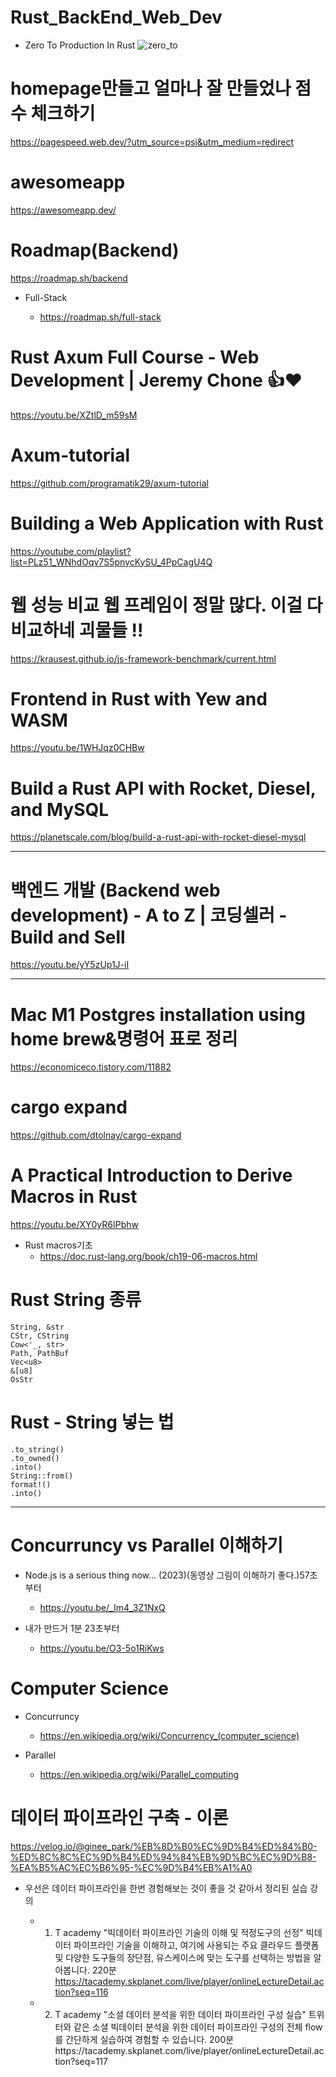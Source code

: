 # Rust_BackEnd_Web_Dev
- Zero To Production In Rust
![zero_to](https://github.com/YoungHaKim7/Cpp_Training/assets/67513038/87c0f290-b283-4fb0-bcaf-e357ad023fe2)


# homepage만들고 얼마나 잘 만들었나 점수 체크하기

https://pagespeed.web.dev/?utm_source=psi&utm_medium=redirect

# awesomeapp

https://awesomeapp.dev/

# Roadmap(Backend)

https://roadmap.sh/backend

- Full-Stack

  - https://roadmap.sh/full-stack

# Rust Axum Full Course - Web Development | Jeremy Chone 👍❤️

https://youtu.be/XZtlD_m59sM


# Axum-tutorial

https://github.com/programatik29/axum-tutorial

# Building a Web Application with Rust

https://youtube.com/playlist?list=PLz51_WNhdOqv7S5pnycKySU_4PpCagU4Q


# 웹 성능 비교 웹 프레임이 정말 많다. 이걸 다 비교하네 괴물들 !!

https://krausest.github.io/js-framework-benchmark/current.html


# Frontend in Rust with Yew and WASM

https://youtu.be/1WHJqz0CHBw


# Build a Rust API with Rocket, Diesel, and MySQL

https://planetscale.com/blog/build-a-rust-api-with-rocket-diesel-mysql

<hr>

# 백엔드 개발 (Backend web development) - A to Z | 코딩셀러 - Build and Sell

https://youtu.be/yY5zUp1J-iI

<hr>

# Mac M1 Postgres installation using home brew&명령어 표로 정리

https://economiceco.tistory.com/11882

# cargo expand

https://github.com/dtolnay/cargo-expand


# A Practical Introduction to Derive Macros in Rust

https://youtu.be/XY0yR6IPbhw

- Rust macros기초
  - https://doc.rust-lang.org/book/ch19-06-macros.html

# Rust String 종류

```
String, &str
CStr, CString
Cow<'_, str>
Path, PathBuf
Vec<u8>
&[u8]
OsStr
```

# Rust - String 넣는 법

```
.to_string()
.to_owned()
.into()
String::from()
format!()
.into()
```


<hr>

# Concurruncy vs Parallel 이해하기

- Node.js is a serious thing now… (2023)(동영상 그림이 이해하기 좋다.)57초부터
  - https://youtu.be/_Im4_3Z1NxQ

- 내가 만드거 1분 23초부터
  - https://youtu.be/O3-5o1RiKws 


# Computer Science

- Concurruncy
  - https://en.wikipedia.org/wiki/Concurrency_(computer_science)

- Parallel
  - https://en.wikipedia.org/wiki/Parallel_computing
 
# 데이터 파이프라인 구축 - 이론

https://velog.io/@ginee_park/%EB%8D%B0%EC%9D%B4%ED%84%B0-%ED%8C%8C%EC%9D%B4%ED%94%84%EB%9D%BC%EC%9D%B8-%EA%B5%AC%EC%B6%95-%EC%9D%B4%EB%A1%A0

- 우선은 데이터 파이프라인을 한번 경험해보는 것이 좋을 것 같아서 정리된 실습 강의

  - 1) T academy "빅데이터 파이프라인 기술의 이해 및 적정도구의 선정" 빅데이터 파이프라인 기술을 이해하고, 여기에 사용되는 주요 클라우드 플랫폼 및 다양한 도구들의 장단점, 유스케이스에 맞는 도구를 선택하는 방법을 알아봅니다.
220분 https://tacademy.skplanet.com/live/player/onlineLectureDetail.action?seq=116

  - 2) T academy "소셜 데이터 분석을 위한 데이터 파이프라인 구성 실습" 트위터와 같은 소셜 빅데이터 분석을 위한 데이터 파이프라인 구성의 전체 flow를 간단하게 실습하여 경험할 수 있습니다. 200분https://tacademy.skplanet.com/live/player/onlineLectureDetail.action?seq=117
